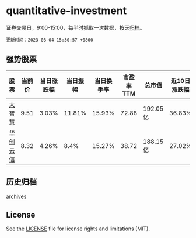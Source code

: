 # quantitative-investment

证券交易日，9:00-15:00，每半时抓取一次数据，按天[归档](archives)。

`更新时间：2023-08-04 15:30:57 +0800`

## 强势股票

|股票|当前价|当日涨跌幅|当日振幅|当日换手率|市盈率TTM|总市值|近10日涨跌幅|
|----|----|----|----|----|----|----|----|
|[大智慧](https://xueqiu.com/S/SH601519)|9.51|3.03%|11.81%|15.93%|72.88|192.05亿|36.83%|
|[华创云信](https://xueqiu.com/S/SH600155)|8.32|4.26%|8.4%|15.27%|38.72|188.15亿|27.02%|

## 历史归档

[archives](archives)

## License

See the [LICENSE](LICENSE) file for license rights and limitations (MIT).